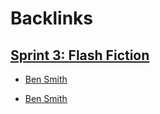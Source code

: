 
# Backlinks
## [Sprint 3: Flash Fiction](<Sprint 3: Flash Fiction.md>)
- [Ben Smith](<Ben Smith.md>)

- [Ben Smith](<Ben Smith.md>)

